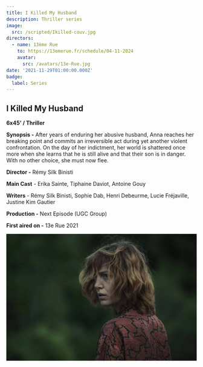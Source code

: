 ```yaml
---
title: I Killed My Husband
description: Thriller series
image:
  src: /scripted/Ikilled-couv.jpg
directors:
  - name: 13ème Rue
    to: https://13emerue.fr/schedule/04-11-2024
    avatar:
      src: /avatars/13e-Rue.jpg
date: '2021-11-29T01:00:00.000Z'
badge:
  label: Series
---
```


## I Killed My Husband

**6x45' / Thriller**

**Synopsis -** After years of enduring her abusive husband, Anna reaches her breaking point and commits an irreversible act during yet another violent confrontation. On the day of her indictment, her world is shattered once more when she learns that he is still alive and that their son is in danger. With no other choice, she must now flee.

**Director -** Rémy Silk Binisti

**Main Cast** - Erika Sainte, Tiphaine Daviot, Antoine Gouy 

**Writers** - Rémy Silk Binisti, Sophie Dab, Henri Debeurme, Lucie Fréjaville, Justine Kim Gautier

**Production -** Next Episode (UGC Group)

**First aired on -** 13e Rue 2021

![Ikilledmyhusband.jpg](/scripted/Ikilledmyhusband.jpg)
